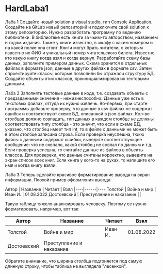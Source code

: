# HardLaba1
Лаба 1
Создайте новый solution в visual studio, тип Console Application. Создайте на GitLab новый репозиторий и подключите свой solution к этому репозиторию.
Нужно разработать программу по ведению библиотеки. В библиотеке есть книги за чьим-то авторством, названием и годом издания. Также у книги известно, в шкафу с каким номером и на какой полке она стоит. Книги могут брать читатели, о которым известно их ФИО и уникальный номер читательского билета. Известно кто какую книгу когда взял и когда вернул.
Разработайте схему базы данных, заполните примером данных. Схема хранится в отдельных файлах в формате json, данные в других файлах в формате csv.
Затем спроектируйте классы, которые позволили бы отражали структуру БД. Создайте объекты этих классов, проинициализировав их тестовыми данными.

Лаба 2
Заполнять тестовые данные в коде, т.е. создавать объекты с предзаданными значения - нежизнеспособно. Данные уже есть в текстовых файлах, оттуда их нужно извлечь.
Во-первых, при старте программы добавьте проверку, что данные в csv файлах не содержат ошибок и соответствуют схеме БД, описанной в json файлах. Кол-во столбцов должно совпадать, тип данных в каждом столбце не должны соответствовать типу столбца - это значит, что если в схеме БД, указано, что столбец имеет тип int, то в файле с данными не может быть в этом столбце записана строка.
Если проверка неуспешна, тюкю файлы с данными содержат ошибки, выведите соответствующее сообщение: что не совпало, какой столбец не совпал по данным и т.д.
Если проверка успешна, то считайте данные из файлов в объекты классов. Для провереки, что данные считаны корректно, выведите на экран список всех книг. Если книга у кого-то на руках, то напишите его имя и когда книгу взяли.

Лаба 3
Теперь сделайте красивое форматирование вывода на экран информации. Плохой пример оформления вывода:

Автор | Название | Читает | Взял
|----|------|----
Толстой | Война и мир | Иван И. | 01.08.2022
Достоевский | Преступление и наказание |  |


Такую таблицу тяжело анализировать человеку. Поэтому ее нужно форматировать, например, вот так:

| Автор       | Название                 | Читает  | Взял       |
| ----------- | ------------------------ | ------- | ---------- |
| Толстой     | Война и мир              | Иван И. | 01.08.2022 |
| Достоевский | Преступление и наказание |         |            |


Обратите внимание, что ширина столбца подгоняется под самую длинную строку, чтобы таблица не выглядела "лесенкой".
